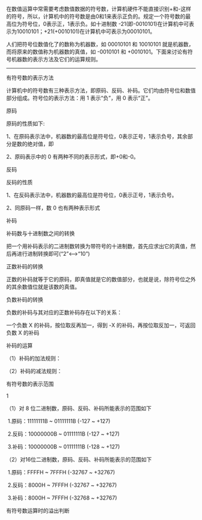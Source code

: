 在数值运算中常需要考虑数值数据的符号数，计算机硬件不能直接识别+和-这样的符号，所以，计算机中的符号数是由0和1来表示正负的。规定一个符号数的最高位为符号位，0表示正，1表示负。如十进制数 -21(即-0010101)在计算机中可表示为10010101；+21(+0010101)在计算机中可表示为00010101。



人们把符号位数值化了的数称为机器数，如 00010101 和 10010101 就是机器数，而将原来的数值称为机器数的真值，如 -0010101 和 +0010101。下面来讨论有符号机器数的表示方法及它们的运算规则。



-----

有符号数的表示方法

计算机中的符号数有三种表示方法，即原码、反码、补码。它们均由符号位和数值部分组成。符号位的表示方法：用 1 表示“负”，用 0 表示“正”。



原码



原码的性质如下:

1、在原码表示法中，机器数的最高位是符号位，0表示正号，1表示负号，其余部分是数的绝对值，即        

2、原码表示中的 0 有两种不同的表示形式，即+0和-0。 







反码



反码的性质

1、在反码表示法中，机器数的最高位是符号位，0表示正号，1表示负号。

2、同原码一样，数 0 也有两种表示形式





补码





补码数与十进制数之间的转换

把一个用补码表示的二进制数转换为带符号的十进制数，首先应求出它的真值，然后再进行进制转换即可(“2”<-->“10”)



正数补码的转换

正数的补码就等于它的原码，即真值就是它的数值部分，也就是说，除符号位之外的其余数值位就是该数的真值。



负数补码的转换

负数的补码与其对应的正数补码存在以下的关系：

一个负数 X 的补码，按位取反再加一，得到 -X 的补码，再按位取反加一，可返回负数 X 的补码



补码的运算

（1）补码的加法规则：

（2）补码的减法规则：





有符号数的表示范围

1

（1）对 8 位二进制数，原码、反码、补码所能表示的范围如下

​	1.原码：11111111B ~ 01111111B  (-127 ~  +127)

​	2.反码：10000000B ~ 01111111B  (-127 ~  +127)

​	3.补码：10000000B ~ 01111111B  (-128 ~  +127)

（2）对16位二进制数，原码、反码、补码所能表示的范围如下

​	1.原码：FFFFH ~ 7FFFH  (-32767 ~  +32767)

​	2.反码：8000H ~ 7FFFH  (-32767 ~  +32767)

​	3.补码：8000H ~ 7FFFH  (-32768 ~  +32767)



有符号数运算时的溢出判断

